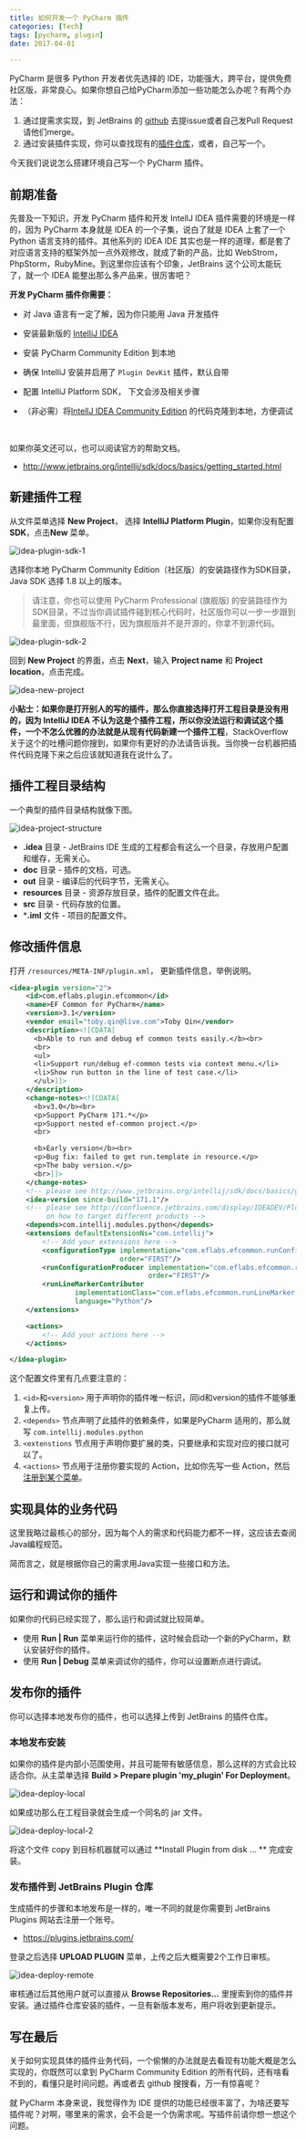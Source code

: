 ```yaml
---
title: 如何开发一个 PyCharm 插件
categories: [Tech]
tags: [pycharm, plugin]
date: 2017-04-01

---
```


PyCharm 是很多 Python 开发者优先选择的 IDE，功能强大，跨平台，提供免费社区版，非常良心。如果你想自己给PyCharm添加一些功能怎么办呢？有两个办法：

1. 通过提需求实现，到 JetBrains 的 [github](https://github.com/JetBrains/intellij-community/) 去提issue或者自己发Pull Request请他们merge。
2. 通过安装插件实现，你可以查找现有的[插件仓库](https://plugins.jetbrains.com/)，或者，自己写一个。

今天我们说说怎么搭建环境自己写一个 PyCharm 插件。

## 前期准备

先普及一下知识，开发 PyCharm 插件和开发 IntellJ IDEA 插件需要的环境是一样的，因为 PyCharm 本身就是 IDEA 的一个子集，说白了就是 IDEA 上套了一个 Python 语言支持的插件。其他系列的 IDEA IDE 其实也是一样的道理，都是套了对应语言支持的框架外加一点外观修改，就成了新的产品，比如 WebStrom，PhpStorm，RubyMine。到这里你应该有个印象，JetBrains 这个公司太能玩了，就一个 IDEA 能整出那么多产品来，很厉害吧？

**开发 PyCharm 插件你需要：**

- 对 Java  语言有一定了解，因为你只能用 Java 开发插件

- 安装最新版的 [IntelliJ IDEA](https://www.jetbrains.com/idea/)

- 安装 PyCharm Community Edition 到本地

- 确保 IntelliJ 安装并启用了 `Plugin DevKit` 插件，默认自带

- 配置 IntelliJ Platform SDK， 下文会涉及相关步骤

- （非必需）将[IntellJ IDEA Community Edition](https://github.com/JetBrains/intellij-community/) 的代码克隆到本地，方便调试

  ​

如果你英文还可以，也可以阅读官方的帮助文档。

- http://www.jetbrains.org/intellij/sdk/docs/basics/getting_started.html


## 新建插件工程

从文件菜单选择 **New Project**， 选择 **IntelliJ Platform Plugin**，如果你没有配置**SDK**，点击**New** 菜单。

![idea-plugin-sdk-1](https://tobyqin.github.io/images/idea-plugin-sdk-1.png)



选择你本地 PyCharm Community Edition（社区版）的安装路径作为SDK目录，Java SDK 选择 1.8 以上的版本。

> 请注意，你也可以使用 PyCharm Professional (旗舰版) 的安装路径作为SDK目录，不过当你调试插件碰到核心代码时，社区版你可以一步一步跟到最里面，但旗舰版不行，因为旗舰版并不是开源的，你拿不到源代码。

![idea-plugin-sdk-2](https://tobyqin.github.io/images/idea-plugin-sdk-2.png)

回到 **New Project** 的界面，点击 **Next**，输入 **Project name** 和 **Project location**，点击完成。

![idea-new-project](https://tobyqin.github.io/images/idea-new-project.png)



**小贴士：**如果你是打开别人的写的插件，那么你直接选择打开工程目录是没有用的，因为 IntelliJ IDEA 不认为这是个插件工程，所以你没法运行和调试这个插件，一个不怎么优雅的办法就是**从现有代码新建一个插件工程**，StackOverflow 关于这个的吐槽问题你搜到，如果你有更好的办法请告诉我。当你换一台机器把插件代码克隆下来之后应该就知道我在说什么了。

## 插件工程目录结构

一个典型的插件目录结构就像下图。

![idea-project-structure](https://tobyqin.github.io/images/idea-project-structure.png)

- **.idea** 目录 - JetBrains IDE 生成的工程都会有这么一个目录，存放用户配置和缓存，无需关心。
- **doc** 目录 - 插件的文档，可选。
- **out** 目录 - 编译后的代码字节，无需关心。
- **resources** 目录 - 资源存放目录，插件的配置文件在此。
- **src** 目录 - 代码存放的位置。
- ***.iml** 文件 - 项目的配置文件。

## 修改插件信息

打开 `/resources/META-INF/plugin.xml`， 更新插件信息，举例说明。

```xml
<idea-plugin version="2">
    <id>com.eflabs.plugin.efcommon</id>
    <name>EF Common for PyCharm</name>
    <version>3.1</version>
    <vendor email="toby.qin@live.com">Toby Qin</vendor>
    <description><![CDATA[
      <b>Able to run and debug ef common tests easily.</b><br>
      <br>
      <ul>
      <li>Support run/debug ef-common tests via context menu.</li>
      <li>Show run button in the line of test case.</li>
      </ul>]]>
    </description>
    <change-notes><![CDATA[
      <b>v3.0</b><br>
      <p>Support PyCharm 171.*</p>
      <p>Support nested ef-common project.</p>
      <br>

      <b>Early version</b><br>
      <p>Bug fix: failed to get run.template in resource.</p>
      <p>The baby version.</p>
      <br>]]>
    </change-notes>
    <!-- please see http://www.jetbrains.org/intellij/sdk/docs/basics/getting_started/build_number_ranges.html for description -->
    <idea-version since-build="171.1"/>
    <!-- please see http://confluence.jetbrains.com/display/IDEADEV/Plugin+Compatibility+with+IntelliJ+Platform+Products
         on how to target different products -->
    <depends>com.intellij.modules.python</depends>
    <extensions defaultExtensionNs="com.intellij">
        <!-- Add your extensions here -->
        <configurationType implementation="com.eflabs.efcommon.runConfiguration.EfCommonConfigurationType"
                           order="FIRST"/>
        <runConfigurationProducer implementation="com.eflabs.efcommon.runConfiguration.EfCommonConfigurationProducer"
                                  order="FIRST"/>
        <runLineMarkerContributor
                implementationClass="com.eflabs.efcommon.runLineMarker.EfCommonRunLineMarkerContributor"
                language="Python"/>
    </extensions>

    <actions>
        <!-- Add your actions here -->
    </actions>

</idea-plugin>
```

这个配置文件里有几点要注意的：

1. `<id>`和`<version>` 用于声明你的插件唯一标识，同id和version的插件不能够重复上传。
2. `<depends>` 节点声明了此插件的依赖条件，如果是PyCharm 适用的，那么就写 `com.intellij.modules.python`
3. `<extenstions` 节点用于声明你要扩展的类，只要继承和实现对应的接口就可以了。
4. `<actions>` 节点用于注册你要实现的 Action，比如你先写一些 Action，然后[注册到某个菜单](http://www.jetbrains.org/intellij/sdk/docs/basics/getting_started/creating_an_action.html)。

## 实现具体的业务代码

这里我略过最核心的部分，因为每个人的需求和代码能力都不一样，这应该去查阅Java编程规范。

简而言之，就是根据你自己的需求用Java实现一些接口和方法。

## 运行和调试你的插件

如果你的代码已经实现了，那么运行和调试就比较简单。

- 使用 **Run | Run** 菜单来运行你的插件，这时候会启动一个新的PyCharm，默认安装好你的插件。
- 使用 **Run | Debug**  菜单来调试你的插件，你可以设置断点进行调试。

## 发布你的插件

你可以选择本地发布你的插件，也可以选择上传到 JetBrains 的插件仓库。

### 本地发布安装

如果你的插件是内部小范围使用，并且可能带有敏感信息，那么这样的方式会比较适合你。从主菜单选择 **Build > Prepare plugin 'my_plugin' For Deployment**。

![idea-deploy-local](https://tobyqin.github.io/images/idea-deploy-local.png)

如果成功那么在工程目录就会生成一个同名的 jar 文件。

![idea-deploy-local-2](https://tobyqin.github.io/images/idea-deploy-local-2.png)

将这个文件 copy 到目标机器就可以通过 **Install Plugin from disk ... ** 完成安装。

### 发布插件到 JetBrains Plugin 仓库

生成插件的步骤和本地发布是一样的，唯一不同的就是你需要到 JetBrains Plugins 网站去注册一个账号。

- https://plugins.jetbrains.com/

登录之后选择 **UPLOAD PLUGIN** 菜单，上传之后大概需要2个工作日审核。

![idea-deploy-remote](https://tobyqin.github.io/images/idea-deploy-remote.png)

审核通过后其他用户就可以直接从 **Browse Repositories...** 里搜索到你的插件并安装。通过插件仓库安装的插件，一旦有新版本发布，用户将收到更新提示。

## 写在最后

关于如何实现具体的插件业务代码，一个偷懒的办法就是去看现有功能大概是怎么实现的，你既然可以拿到 PyCharm Community Edition 的所有代码，还有啥看不到的，看懂只是时间问题。再或者去 github 搜搜看，万一有惊喜呢？

就 PyCharm 本身来说，我觉得作为 IDE 提供的功能已经很丰富了，为啥还要写插件呢？对啊，哪里来的需求，会不会是一个伪需求呢。写插件前请你想一想这个问题。